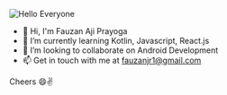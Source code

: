 ![Hello Everyone](https://i.ibb.co/GVm5YKr/1500x500.jpg)

- 🤗 Hi, I'm Fauzan Aji Prayoga
- 🌱 I’m currently learning Kotlin, Javascript, React.js
- 👯 I’m looking to collaborate on Android Development
- 📫 Get in touch with me at fauzanjr1@gmail.com

Cheers 😄✌
